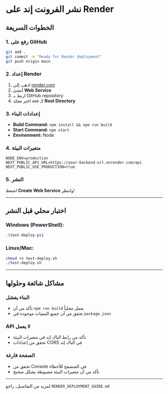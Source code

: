 # نشر الفرونت إند على Render

## الخطوات السريعة

### 1. رفع على GitHub
```bash
git add .
git commit -m "Ready for Render deployment"
git push origin main
```

### 2. إعداد Render
1. اذهب إلى [render.com](https://render.com)
2. أنشئ **Web Service**
3. اربط بـ GitHub repository
4. اختر مجلد `web` كـ **Root Directory**

### 3. إعدادات البناء
- **Build Command:** `npm install && npm run build`
- **Start Command:** `npm start`
- **Environment:** Node

### 4. متغيرات البيئة
```
NODE_ENV=production
NEXT_PUBLIC_API_URL=https://your-backend-url.onrender.com/api
NEXT_PUBLIC_USE_PRODUCTION=true
```

### 5. النشر
اضغط **Create Web Service** وانتظر!

---

## اختبار محلي قبل النشر

### Windows (PowerShell):
```powershell
.\test-deploy.ps1
```

### Linux/Mac:
```bash
chmod +x test-deploy.sh
./test-deploy.sh
```

---

## مشاكل شائعة وحلولها

### البناء يفشل
- تأكد من أن `npm run build` يعمل محلياً
- تحقق من أن جميع التبعيات موجودة في `package.json`

### API لا يعمل
- تأكد من رابط الباك إند في متغيرات البيئة
- تحقق من إعدادات CORS في الباك إند

### الصفحة فارغة
- تحقق من Console في المتصفح للأخطاء
- تأكد من أن متغيرات البيئة مضبوطة بشكل صحيح

---

لمزيد من التفاصيل، راجع `RENDER_DEPLOYMENT_GUIDE.md`
